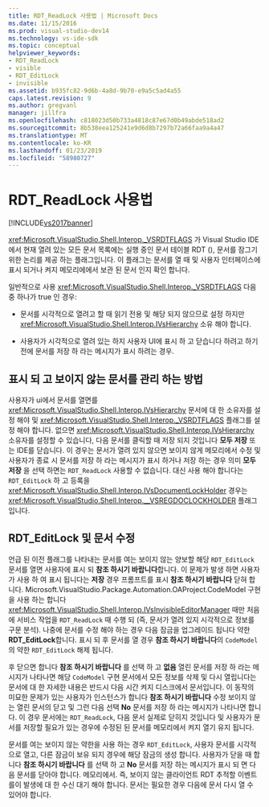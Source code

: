 ```yaml
---
title: RDT_ReadLock 사용법 | Microsoft Docs
ms.date: 11/15/2016
ms.prod: visual-studio-dev14
ms.technology: vs-ide-sdk
ms.topic: conceptual
helpviewer_keywords:
- RDT_ReadLock
- visible
- RDT_EditLock
- invisible
ms.assetid: b935fc82-9d6b-4a8d-9b70-e9a5c5ad4a55
caps.latest.revision: 9
ms.author: gregvanl
manager: jillfra
ms.openlocfilehash: c818023d50b733a4818c87e67d0b49abde518ad2
ms.sourcegitcommit: 8b538eea125241e9d6d8b7297b72a66faa9a4a47
ms.translationtype: MT
ms.contentlocale: ko-KR
ms.lasthandoff: 01/23/2019
ms.locfileid: "58980727"
---
```

# <a name="rdtreadlock-usage"></a>RDT_ReadLock 사용법
[!INCLUDE[vs2017banner](../../includes/vs2017banner.md)]

<xref:Microsoft.VisualStudio.Shell.Interop._VSRDTFLAGS> 가 Visual Studio IDE에서 현재 열려 있는 모든 문서 목록에는 실행 중인 문서 테이블 RDT (), 문서를 잠그기 위한 논리를 제공 하는 플래그입니다. 이 플래그는 문서를 열 때 및 사용자 인터페이스에 표시 되거나 켜지 메모리에에서 보관 된 문서 인지 확인 합니다.  
  
 일반적으로 사용 <xref:Microsoft.VisualStudio.Shell.Interop._VSRDTFLAGS> 다음 중 하나가 true 인 경우:  
  
-   문서를 시각적으로 열려고 할 때 읽기 전용 및 해당 되지 않으므로 설정 하지만 <xref:Microsoft.VisualStudio.Shell.Interop.IVsHierarchy> 소유 해야 합니다.  
  
-   사용자가 시각적으로 열려 있는 하지 사용자 UI에 표시 하 고 닫습니다 하려고 하기 전에 문서를 저장 하 라는 메시지가 표시 하려는 경우.  
  
## <a name="how-to-manage-visible-and-invisible-documents"></a>표시 되 고 보이지 않는 문서를 관리 하는 방법  
 사용자가 ui에서 문서를 열면를 <xref:Microsoft.VisualStudio.Shell.Interop.IVsHierarchy> 문서에 대 한 소유자를 설정 해야 및 <xref:Microsoft.VisualStudio.Shell.Interop._VSRDTFLAGS> 플래그를 설정 해야 합니다. 없으면 <xref:Microsoft.VisualStudio.Shell.Interop.IVsHierarchy> 소유자를 설정할 수 있습니다, 다음 문서를 클릭할 때 저장 되지 것입니다 **모두 저장** 또는 IDE를 닫습니다. 이 경우는 문서가 열려 있지 않으면 보이지 않게 메모리에서 수정 및 사용자가 종료 시 문서를 저장 하 라는 메시지가 표시 하거나 저장 하는 경우 의미 **모두 저장** 을 선택 하면는 `RDT_ReadLock` 사용할 수 없습니다. 대신 사용 해야 합니다는 `RDT_EditLock` 하 고 등록을 <xref:Microsoft.VisualStudio.Shell.Interop.IVsDocumentLockHolder> 경우는 <xref:Microsoft.VisualStudio.Shell.Interop.__VSREGDOCLOCKHOLDER> 플래그입니다.  
  
## <a name="rdteditlock-and-document-modification"></a>RDT_EditLock 및 문서 수정  
 언급 된 이전 플래그를 나타내는 문서를 여는 보이지 않는 양보할 해당 `RDT_EditLock` 문서를 열면 사용자에 표시 되 **참조 하시기 바랍니다**합니다. 이 문제가 발생 하면 사용자가 사용 하 여 표시 됩니다는 **저장** 경우 프롬프트를 표시 **참조 하시기 바랍니다** 닫혀 합니다. Microsoft.VisualStudio.Package.Automation.OAProject.CodeModel 구현을 사용 하는 합니다 <xref:Microsoft.VisualStudio.Shell.Interop.IVsInvisibleEditorManager> 때만 처음에 서비스 작업을 `RDT_ReadLock` 때 수행 되 (즉, 문서가 열려 있지 시각적으로 정보를 구문 분석). 나중에 문서를 수정 해야 하는 경우 다음 잠금을 업그레이드 됩니다 약한 **RDT_EditLock**합니다. 표시 되 후 문서를 열 경우 **참조 하시기 바랍니다**의 `CodeModel`의 약한 `RDT_EditLock` 해제 됩니다.  
  
 후 닫으면 합니다 **참조 하시기 바랍니다** 를 선택 하 고 **없음** 열린 문서를 저장 하 라는 메시지가 나타나면 해당 `CodeModel` 구현 문서에서 모든 정보를 삭제 및 다시 열립니다는 문서에 대 한 자세한 내용은 반드시 다음 시간 켜지 디스크에서 문서입니다. 이 동작의 미묘한 문제가 있는 사용자가 인스턴스가 합니다 **참조 하시기 바랍니다** 수정 보이지 않는 열린 문서의 닫고 및 그런 다음 선택 **No** 문서를 저장 하 라는 메시지가 나타나면 합니다. 이 경우 문서에는 `RDT_ReadLock`, 다음 문서 실제로 닫히지 것입니다 및 사용자가 문서를 저장할 필요가 있는 경우에 수정된 된 문서를 메모리에서 켜지 열기 유지 됩니다.  
  
 문서를 여는 보이지 않는 약한을 사용 하는 경우 `RDT_EditLock`, 사용자 문서를 시각적으로 열고, 다른 잠금이 보유 되지 경우에 해당 잠금의 생성 합니다. 사용자가 닫을 때 합니다 **참조 하시기 바랍니다** 를 선택 하 고 **No** 문서를 저장 하는 메시지가 표시 되 면 다음 문서를 닫아야 합니다. 메모리에서. 즉, 보이지 않는 클라이언트 RDT 추적할 이벤트를이 발생에 대 한 수신 대기 해야 합니다. 문서는 필요한 경우 다음에 문서 다시 열 수 있어야 합니다.
